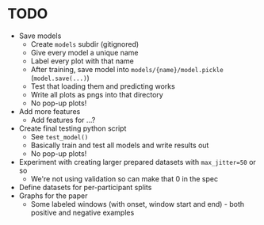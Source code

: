 # TODO

* Save models
  * Create `models` subdir (gitignored)
  * Give every model a unique name
  * Label every plot with that name
  * After training, save model into `models/{name}/model.pickle` (`model.save(...)`)
  * Test that loading them and predicting works
  * Write all plots as pngs into that directory
  * No pop-up plots!
* Add more features
  * Add features for ...?
* Create final testing python script
  * See `test_model()`
  * Basically train and test all models and write results out
  * No pop-up plots!
* Experiment with creating larger prepared datasets with `max_jitter=50` or so
  * We're not using validation so can make that 0 in the spec
* Define datasets for per-participant splits
* Graphs for the paper
  * Some labeled windows (with onset, window start and end) - both positive and negative examples
